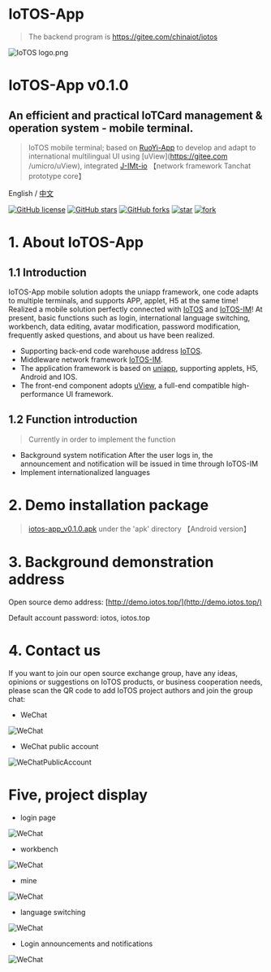 # IoTOS-App

> The backend program is https://gitee.com/chinaiot/iotos
<p></p>

![IoTOS logo.png](readme-pic/cn/logo.png)

# IoTOS-App v0.1.0

## An efficient and practical IoTCard management & operation system - mobile terminal.

> IoTOS mobile terminal; based on [RuoYi-App](https://gitee.com/y_project/RuoYi-App?_from=gitee_search) to develop and adapt to international multilingual UI using [uView](https://gitee.com /umicro/uView), integrated [J-IM](https://gitee.com/xchao/j-im?_from=gitee_search)[t-io](https://gitee.com/tywo45/t-io?_from=gitee_search) 【network framework Tanchat prototype core】


English / [中文](README.md)

<div class="shields-wrapper">
<a target="_blank" class="shields-wrapper-image" href='https://github.com/IoTCard/iotos-app'><img  alt="GitHub license" src="https://img.shields.io/github/license/IoTCard/iotos-app?style=flat-square&logo=github&color=616ae5"></a>
          <a target="_blank" class="shields-wrapper-image" href='https://github.com/IoTCard/iotos-app'><img  alt="GitHub stars" src="https://img.shields.io/github/stars/IoTCard/iotos-app?style=flat-square&logo=github&color=616ae5"></a>
          <a target="_blank" class="shields-wrapper-image" href='https://github.com/IoTCard/iotos-app'><img alt="GitHub forks" src="https://img.shields.io/github/forks/IoTCard/iotos-app?style=flat-square&logo=github&color=616ae5"></a>
<a target="_blank" href='https://gitee.com/chinaiot/iotos-app/stargazers'><img src='https://gitee.com/chinaiot/iotos-app/badge/star.svg?theme=dark' alt='star'></img></a>
<a target="_blank" href='https://gitee.com/chinaiot/iotos-app/members'><img src='https://gitee.com/chinaiot/iotos-app/badge/fork.svg?theme=dark' alt='fork'></img></a>
</div>


# 1. About IoTOS-App

## 1.1 Introduction

IoTOS-App mobile solution adopts the uniapp framework, one code adapts to multiple terminals, and supports APP, applet, H5 at the same time! Realized a mobile solution perfectly connected with [IoTOS](https://gitee.com/chinaiot/iotos) and [IoTOS-IM](https://gitee.com/chinaiot/iotos-im)! At present, basic functions such as login, international language switching, workbench, data editing, avatar modification, password modification, frequently asked questions, and about us have been realized.

* Supporting back-end code warehouse address [IoTOS](https://gitee.com/chinaiot/iotos).
* Middleware network framework [IoTOS-IM](https://gitee.com/chinaiot/iotos-im).
* The application framework is based on [uniapp](https://uniapp.dcloud.net.cn), supporting applets, H5, Android and IOS.
* The front-end component adopts [uView](https://gitee.com/umicro/uView), a full-end compatible high-performance UI framework.

## 1.2 Function introduction

> Currently in order to implement the function

- Background system notification After the user logs in, the announcement and notification will be issued in time through IoTOS-IM
- Implement internationalized languages

# 2. Demo installation package

> [iotos-app_v0.1.0.apk](/apk/iotos-app_v0.1.0.apk) under the 'apk' directory 【Android version】

# 3. Background demonstration address

Open source demo address: [http://demo.iotos.top/](http://demo.iotos.top/)

Default account password: iotos, iotos.top


# 4. Contact us

If you want to join our open source exchange group, have any ideas, opinions or suggestions on IoTOS products, or business cooperation needs, please scan the QR code to add IoTOS project authors and join the group chat:

- WeChat

![WeChat](readme-pic/cn/contact1.jpg)


- WeChat public account

![WeChatPublicAccount](readme-pic/cn/gzhewm.gif)

# Five, project display

- login page

![WeChat](readme-pic/cn/loginLgChange.jpg)

- workbench

![WeChat](readme-pic/cn/workIndex.jpg)

- mine

![WeChat](readme-pic/cn/my.jpg)

- language switching

![WeChat](readme-pic/cn/lgChange.jpg)

- Login announcements and notifications

![WeChat](readme-pic/cn/notify.jpg)